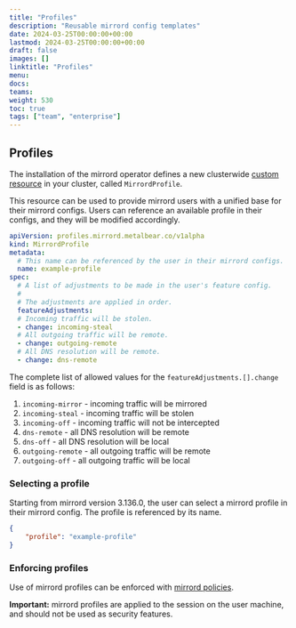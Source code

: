 ```yaml
---
title: "Profiles"
description: "Reusable mirrord config templates"
date: 2024-03-25T00:00:00+00:00
lastmod: 2024-03-25T00:00:00+00:00
draft: false
images: []
linktitle: "Profiles"
menu:
docs:
teams:
weight: 530
toc: true
tags: ["team", "enterprise"]
---
```


## Profiles

The installation of the mirrord operator defines a new clusterwide [custom resource](https://kubernetes.io/docs/concepts/extend-kubernetes/api-extension/custom-resources/)
in your cluster, called `MirrordProfile`.

This resource can be used to provide mirrord users with a unified base for their mirrord configs.
Users can reference an available profile in their configs, and they will be modified accordingly.

```yaml
apiVersion: profiles.mirrord.metalbear.co/v1alpha
kind: MirrordProfile
metadata:
  # This name can be referenced by the user in their mirrord configs.
  name: example-profile
spec:
  # A list of adjustments to be made in the user's feature config.
  #
  # The adjustments are applied in order.
  featureAdjustments:
  # Incoming traffic will be stolen.
  - change: incoming-steal
  # All outgoing traffic will be remote.
  - change: outgoing-remote
  # All DNS resolution will be remote.
  - change: dns-remote
```

The complete list of allowed values for the `featureAdjustments.[].change` field is as follows:
1. `incoming-mirror` - incoming traffic will be mirrored
2. `incoming-steal` - incoming traffic will be stolen
3. `incoming-off` - incoming traffic will not be intercepted
4. `dns-remote` - all DNS resolution will be remote
5. `dns-off` - all DNS resolution will be local
6. `outgoing-remote` - all outgoing traffic will be remote
7. `outgoing-off` - all outgoing traffic will be local

### Selecting a profile

Starting from mirrord version 3.136.0, the user can select a mirrord profile in their mirrord config.
The profile is referenced by its name.

```json
{
    "profile": "example-profile"
}
```

### Enforcing profiles

Use of mirrord profiles can be enforced with [mirrord policies](/docs/managing-mirrord/policies/#profile-policy).

**Important:** mirrord profiles are applied to the session on the user machine, and should not be used as security features.
